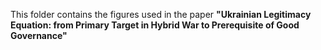 This folder contains the figures used in the paper **"Ukrainian Legitimacy Equation: from Primary Target in Hybrid War to Prerequisite of Good Governance"**
